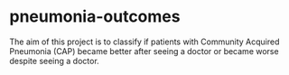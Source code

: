 # pneumonia-outcomes
The aim of this project is to classify if patients with Community Acquired Pneumonia (CAP) became better after seeing a doctor or became worse despite seeing a doctor.
